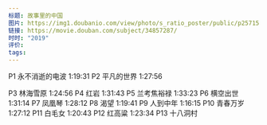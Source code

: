 ```yaml
---
标题: 故事里的中国
图片: https://img1.doubanio.com/view/photo/s_ratio_poster/public/p2571562149.webp
链接: https://movie.douban.com/subject/34857287/
时时: "2019"
评价: 
tags:
---
```


P1
永不消逝的电波
1:19:31
P2
平凡的世界
1:27:56

P3
林海雪原
1:24:56
P4
红岩
1:31:43
P5
兰考焦裕禄
1:33:23
P6
横空出世
1:31:14
P7
凤凰琴
1:28:12
P8
渴望
1:19:41
P9
人到中年
1:16:15
P10
青春万岁
1:27:12
P11
白毛女
1:20:43
P12
红高粱
1:23:34
P13
十八洞村